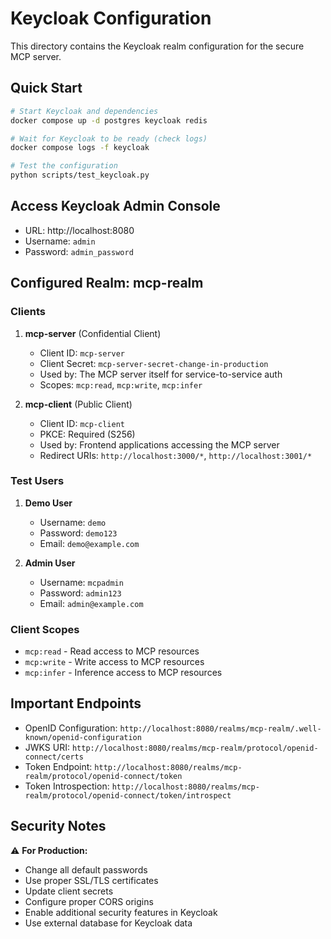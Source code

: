 # Keycloak Configuration

This directory contains the Keycloak realm configuration for the secure MCP server.

## Quick Start

```bash
# Start Keycloak and dependencies
docker compose up -d postgres keycloak redis

# Wait for Keycloak to be ready (check logs)
docker compose logs -f keycloak

# Test the configuration
python scripts/test_keycloak.py
```

## Access Keycloak Admin Console

- URL: http://localhost:8080
- Username: `admin`
- Password: `admin_password`

## Configured Realm: mcp-realm

### Clients

1. **mcp-server** (Confidential Client)
   - Client ID: `mcp-server`
   - Client Secret: `mcp-server-secret-change-in-production`
   - Used by: The MCP server itself for service-to-service auth
   - Scopes: `mcp:read`, `mcp:write`, `mcp:infer`

2. **mcp-client** (Public Client)
   - Client ID: `mcp-client`
   - PKCE: Required (S256)
   - Used by: Frontend applications accessing the MCP server
   - Redirect URIs: `http://localhost:3000/*`, `http://localhost:3001/*`

### Test Users

1. **Demo User**
   - Username: `demo`
   - Password: `demo123`
   - Email: `demo@example.com`

2. **Admin User**
   - Username: `mcpadmin`
   - Password: `admin123`
   - Email: `admin@example.com`

### Client Scopes

- `mcp:read` - Read access to MCP resources
- `mcp:write` - Write access to MCP resources
- `mcp:infer` - Inference access to MCP resources

## Important Endpoints

- OpenID Configuration: `http://localhost:8080/realms/mcp-realm/.well-known/openid-configuration`
- JWKS URI: `http://localhost:8080/realms/mcp-realm/protocol/openid-connect/certs`
- Token Endpoint: `http://localhost:8080/realms/mcp-realm/protocol/openid-connect/token`
- Token Introspection: `http://localhost:8080/realms/mcp-realm/protocol/openid-connect/token/introspect`

## Security Notes

⚠️ **For Production:**
- Change all default passwords
- Use proper SSL/TLS certificates
- Update client secrets
- Configure proper CORS origins
- Enable additional security features in Keycloak
- Use external database for Keycloak data 